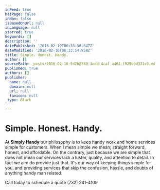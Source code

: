 ```yaml
---
inFeed: true
hasPage: false
inNav: false
isBasedOnUrl: null
inLanguage: null
starred: true
keywords: []
description: ''
datePublished: '2016-02-10T06:33:56.647Z'
dateModified: '2016-02-10T06:33:54.958Z'
title: Simple. Honest. Handy.
author: []
sourcePath: _posts/2016-02-10-5d2b8289-3cdd-4caf-a464-f029b9d331c9.md
published: true
authors: []
publisher:
  name: null
  domain: null
  url: null
  favicon: null
_type: Blurb

---
```

# Simple. Honest. Handy.

At **Simply Handy** our philosophy is to keep handy work and home services simple for customers. When I mean simple we mean; straight forward, honest, and affordable. On the contrary, just because we are simple that does not mean our services lack a luster, quality, and attention to detail. In fact we aim do provide just that. It's our way of keeping things simple for you, and providing services that skip the confusion, hassle, and doubts of anything handy man related.

Call today to schedule a quote (732) 241-4109